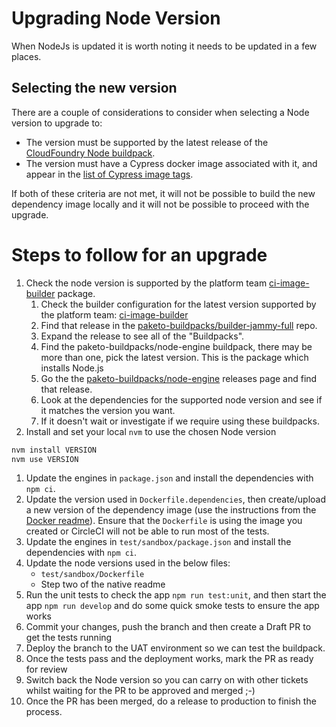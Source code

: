 # Upgrading Node Version

When NodeJs is updated it is worth noting it needs to be updated in a few places.

## Selecting the new version

There are a couple of considerations to consider when selecting a Node version to upgrade to:
- The version must be supported by the latest release of the [CloudFoundry Node buildpack](https://github.com/cloudfoundry/nodejs-buildpack/releases).
- The version must have a Cypress docker image associated with it, and appear in the [list of Cypress image tags](https://hub.docker.com/r/cypress/base/tags).

If both of these criteria are not met, it will not be possible to build the new dependency image locally and it will not be possible to proceed with the upgrade.

# Steps to follow for an upgrade

1. Check the node version is supported by the platform team [ci-image-builder](https://github.com/uktrade/ci-image-builder) package.
   1. Check the builder configuration for the latest version supported by the platform team: [ci-image-builder](https://github.com/uktrade/ci-image-builder/blob/main/image_builder/configuration/builder_configuration.yml)
   1. Find that release in the [paketo-buildpacks/builder-jammy-full](https://github.com/paketo-buildpacks/builder-jammy-full/releases) repo.
   1. Expand the release to see all of the "Buildpacks".
   1. Find the paketo-buildpacks/node-engine buildpack, there may be more than one, pick the latest version. This is the package which installs Node.js
   1. Go the the [paketo-buildpacks/node-engine](https://github.com/paketo-buildpacks/node-engine/releases) releases page and find that release.
   1. Look at the dependencies for the supported node version and see if it matches the version you want.
   1. If it doesn't wait or investigate if we require using these buildpacks.
1. Install and set your local `nvm` to use the chosen Node version
```bash
nvm install VERSION
nvm use VERSION
```
1. Update the engines in `package.json` and install the dependencies with `npm ci`.
1. Update the version used in `Dockerfile.dependencies`, then create/upload a new version of the dependency image (use the instructions from the [Docker readme](./Docker.md)). Ensure that the `Dockerfile` is using the image you created or CircleCI will not be able to run most of the tests.
1. Update the engines in `test/sandbox/package.json` and install the dependencies with `npm ci`.
1. Update the node versions used in the below files:
   - `test/sandbox/Dockerfile`
   - Step two of the native readme
1. Run the unit tests to check the app `npm run test:unit`, and then start the app `npm run develop` and do some quick smoke tests to ensure the app works
1. Commit your changes, push the branch and then create a Draft PR to get the tests running
1. Deploy the branch to the UAT environment so we can test the buildpack.
1. Once the tests pass and the deployment works, mark the PR as ready for review
1. Switch back the Node version so you can carry on with other tickets whilst waiting for the PR to be approved and merged ;-)
1. Once the PR has been merged, do a release to production to finish the process.
